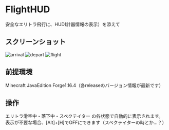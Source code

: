 # FlightHUD
安全なエリトラ飛行に、HUD(計器情報の表示）を添えて

## スクリーンショット
![arrival](https://user-images.githubusercontent.com/64903817/109657889-558e2300-7ba9-11eb-98ad-beed910431ee.png)
![depart](https://user-images.githubusercontent.com/64903817/109657925-60e14e80-7ba9-11eb-9d87-72b0ffa70544.png)
![flight](https://user-images.githubusercontent.com/64903817/109657937-6343a880-7ba9-11eb-800d-f492eaa9f641.png)

## 前提環境
Minecraft JavaEdition
Forge1.16.4（各releaseのバージョン情報が最新です）

## 操作
エリトラ滑空中・落下中・スペクテイター の各状態で自動的に表示されます。
表示が不要な場合、[Alt]+[H]でOFFにできます（スペクテイターの時とか…？）
